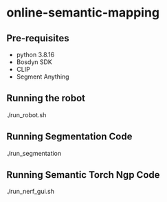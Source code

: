 # online-semantic-mapping

## Pre-requisites
- python 3.8.16
- Bosdyn SDK
- CLIP
- Segment Anything

## Running the robot
./run_robot.sh

## Running Segmentation Code
./run_segmentation

## Running Semantic Torch Ngp Code
./run_nerf_gui.sh
